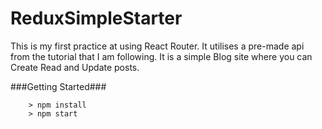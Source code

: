 # ReduxSimpleStarter
This is my first practice at using React Router. It utilises a pre-made api from the tutorial that I am following. It is a simple Blog site where you can Create Read and Update posts.


###Getting Started###
```
	> npm install
	> npm start
```
